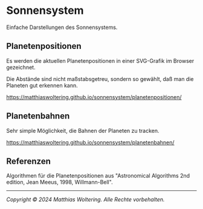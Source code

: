 # Sonnensystem

Einfache Darstellungen des Sonnensystems.

## Planetenpositionen

Es werden die aktuellen Planetenpositionen in einer SVG-Grafik im Browser gezeichnet.

Die Abstände sind nicht maßstabsgetreu, sondern so gewählt, daß man die Planeten gut erkennen kann.

https://matthiaswoltering.github.io/sonnensystem/planetenpositionen/

## Planetenbahnen

Sehr simple Möglichkeit, die Bahnen der Planeten zu tracken.

https://matthiaswoltering.github.io/sonnensystem/planetenbahnen/


## Referenzen

Algorithmen für die Planetenpositionen aus "Astronomical Algorithms 2nd edition, Jean Meeus, 1998, Willmann-Bell".

--- 

_Copyright &copy; 2024 Matthias Woltering. Alle Rechte vorbehalten._